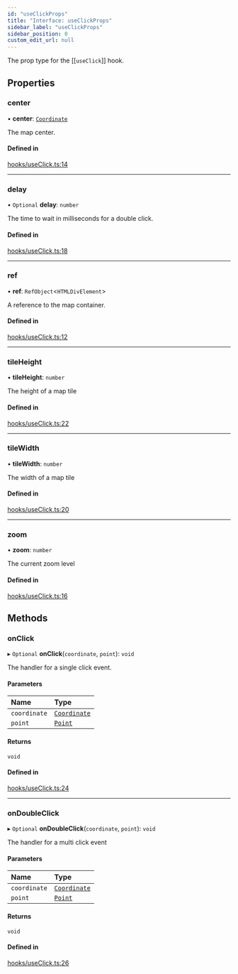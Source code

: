 ```yaml
---
id: "useClickProps"
title: "Interface: useClickProps"
sidebar_label: "useClickProps"
sidebar_position: 0
custom_edit_url: null
---
```


The prop type for the [[`useClick`]] hook.

## Properties

### center

• **center**: [`Coordinate`](Coordinate.md)

The map center.

#### Defined in

[hooks/useClick.ts:14](https://github.com/rob-blackbourn/jetblack-map/blob/74a170a/src/hooks/useClick.ts#L14)

___

### delay

• `Optional` **delay**: `number`

The time to wait in milliseconds for a double click.

#### Defined in

[hooks/useClick.ts:18](https://github.com/rob-blackbourn/jetblack-map/blob/74a170a/src/hooks/useClick.ts#L18)

___

### ref

• **ref**: `RefObject`<`HTMLDivElement`\>

A reference to the map container.

#### Defined in

[hooks/useClick.ts:12](https://github.com/rob-blackbourn/jetblack-map/blob/74a170a/src/hooks/useClick.ts#L12)

___

### tileHeight

• **tileHeight**: `number`

The height of a map tile

#### Defined in

[hooks/useClick.ts:22](https://github.com/rob-blackbourn/jetblack-map/blob/74a170a/src/hooks/useClick.ts#L22)

___

### tileWidth

• **tileWidth**: `number`

The width of a map tile

#### Defined in

[hooks/useClick.ts:20](https://github.com/rob-blackbourn/jetblack-map/blob/74a170a/src/hooks/useClick.ts#L20)

___

### zoom

• **zoom**: `number`

The current zoom level

#### Defined in

[hooks/useClick.ts:16](https://github.com/rob-blackbourn/jetblack-map/blob/74a170a/src/hooks/useClick.ts#L16)

## Methods

### onClick

▸ `Optional` **onClick**(`coordinate`, `point`): `void`

The handler for a single click event.

#### Parameters

| Name | Type |
| :------ | :------ |
| `coordinate` | [`Coordinate`](Coordinate.md) |
| `point` | [`Point`](../modules.md#point) |

#### Returns

`void`

#### Defined in

[hooks/useClick.ts:24](https://github.com/rob-blackbourn/jetblack-map/blob/74a170a/src/hooks/useClick.ts#L24)

___

### onDoubleClick

▸ `Optional` **onDoubleClick**(`coordinate`, `point`): `void`

The handler for a multi click event

#### Parameters

| Name | Type |
| :------ | :------ |
| `coordinate` | [`Coordinate`](Coordinate.md) |
| `point` | [`Point`](../modules.md#point) |

#### Returns

`void`

#### Defined in

[hooks/useClick.ts:26](https://github.com/rob-blackbourn/jetblack-map/blob/74a170a/src/hooks/useClick.ts#L26)
